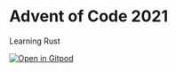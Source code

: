 # Advent of Code 2021

Learning Rust

[![Open in Gitpod](https://gitpod.io/button/open-in-gitpod.svg)](https://gitpod.io/#https://github.com/jasonreich/advent2021)
